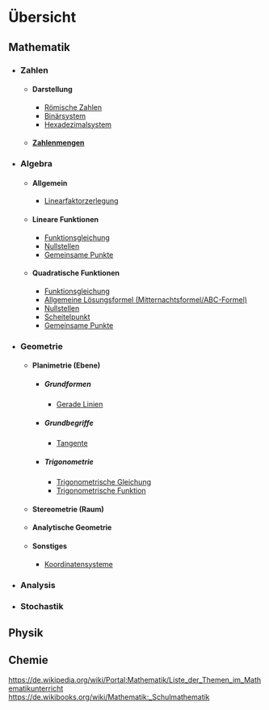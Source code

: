 <link rel="stylesheet" type="text/css" href="main.css" /><!-- ← relative path to custom css -->

# Übersicht

## Mathematik
* ### Zahlen
    * #### Darstellung
        * [Römische Zahlen]()
        * [Binärsystem]()
        * [Hexadezimalsystem]()
    * #### [Zahlenmengen]()
* ### Algebra
    * #### Allgemein
        * [Linearfaktorzerlegung]()
    * #### Lineare Funktionen
        * [Funktionsgleichung]()
        * [Nullstellen]()
        * [Gemeinsame Punkte]()
    * #### Quadratische Funktionen
        * [Funktionsgleichung]()
        * [Allgemeine Lösungsformel (Mitternachtsformel/ABC-Formel)]()
        * [Nullstellen]()
        * [Scheitelpunkt]()
        * [Gemeinsame Punkte]()
    
* ### Geometrie
    * #### Planimetrie (Ebene)
        * ##### Grundformen
            * [Gerade Linien]()
        * ##### Grundbegriffe
            * [Tangente](mathematik/geometrie/tangente.md)
        * ##### Trigonometrie
            * [Trigonometrische Gleichung](mathematik/geometrie/trigonometrie/trigonometrische-gleichung.md)
            * [Trigonometrische Funktion]()
    * #### Stereometrie (Raum)
    * #### Analytische Geometrie
    * #### Sonstiges
        * [Koordinatensysteme]()
* ### Analysis
* ### Stochastik

## Physik

## Chemie

https://de.wikipedia.org/wiki/Portal:Mathematik/Liste_der_Themen_im_Mathematikunterricht
https://de.wikibooks.org/wiki/Mathematik:_Schulmathematik